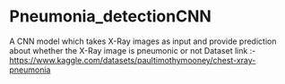 # Pneumonia_detectionCNN
A CNN model which takes X-Ray images as input and provide prediction about whether the X-Ray image is pneumonic or not Dataset link :- https://www.kaggle.com/datasets/paultimothymooney/chest-xray-pneumonia
